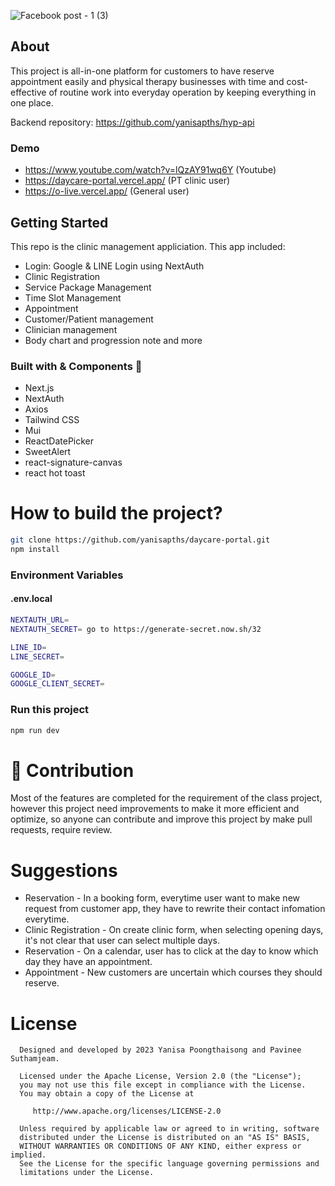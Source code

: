 ![Facebook post - 1 (3)](https://user-images.githubusercontent.com/72002605/227770800-4fa8e9a0-59be-4217-afb9-15cc3f4ae41b.png)
## About 
This project is all-in-one platform for customers to have reserve appointment easily and physical therapy businesses with time and cost-effective of routine work into everyday operation by keeping everything in one place.

 Backend repository: https://github.com/yanisapths/hyp-api

### Demo
 - https://www.youtube.com/watch?v=lQzAY91wq6Y (Youtube) 
 - https://daycare-portal.vercel.app/ (PT clinic user) 
 - https://o-live.vercel.app/ (General user) 

## Getting Started
This repo is the clinic management appliciation.
 This app included:
- Login: Google & LINE Login using NextAuth
- Clinic Registration
- Service Package Management
- Time Slot Management
- Appointment
- Customer/Patient management
- Clinician management
- Body chart and progression note
and more


### Built with & Components 🚧
- Next.js
- NextAuth
- Axios
- Tailwind CSS
- Mui
- ReactDatePicker
- SweetAlert
- react-signature-canvas
- react hot toast

# How to build the project?
```bash
git clone https://github.com/yanisapths/daycare-portal.git
npm install
```
### Environment Variables 
#### .env.local
```bash
NEXTAUTH_URL=
NEXTAUTH_SECRET= go to https://generate-secret.now.sh/32

LINE_ID=
LINE_SECRET=

GOOGLE_ID=
GOOGLE_CLIENT_SECRET=
```

### Run this project

```bash
npm run dev
```
# 🤝 Contribution
 Most of the features are completed for the requirement of the class project, however this project need improvements to make it more efficient and optimize, so anyone can contribute and improve this project by make pull requests, require review.
 
# Suggestions

- Reservation - In a booking form, everytime user want to make new request from customer app, they have to rewrite their contact infomation everytime.
- Clinic Registration - On create clinic form, when selecting opening days, it's not clear that user can select multiple days.
- Reservation - On a calendar, user has to click at the day to know which day they have an appointment.
- Appointment - New customers are uncertain which courses they should reserve.

# License

      Designed and developed by 2023 Yanisa Poongthaisong and Pavinee Suthamjeam.

      Licensed under the Apache License, Version 2.0 (the "License");
      you may not use this file except in compliance with the License.
      You may obtain a copy of the License at

         http://www.apache.org/licenses/LICENSE-2.0

      Unless required by applicable law or agreed to in writing, software
      distributed under the License is distributed on an "AS IS" BASIS,
      WITHOUT WARRANTIES OR CONDITIONS OF ANY KIND, either express or implied.
      See the License for the specific language governing permissions and
      limitations under the License.
